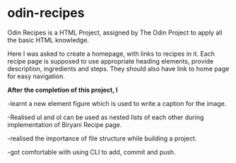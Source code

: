 # odin-recipes
Odin Recipes is a HTML Project, assigned by The Odin Project to
apply all the basic HTML knowledge. 

Here I was asked to create a homepage, with links to recipes in it.
Each recipe page is supposed to use appropriate heading elements, provide description, ingredients and steps. 
They should also have link to home page for easy navigation. 

**After the completion of this project, I**

-learnt a new element figure which is used to write a caption for the image. 

-Realised ul and ol can be used as nested lists of each other during implementation of Biryani Recipe page. 

-realised the importance of file structure while building a project.

-got comfortable with using CLI to add, commit and push. 